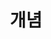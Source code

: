 ---
layout: tag-blog
title: 개념
slug: 개념
category: System
menu: false
order: 1
# header-img: "/img/aws-logo.png"
---